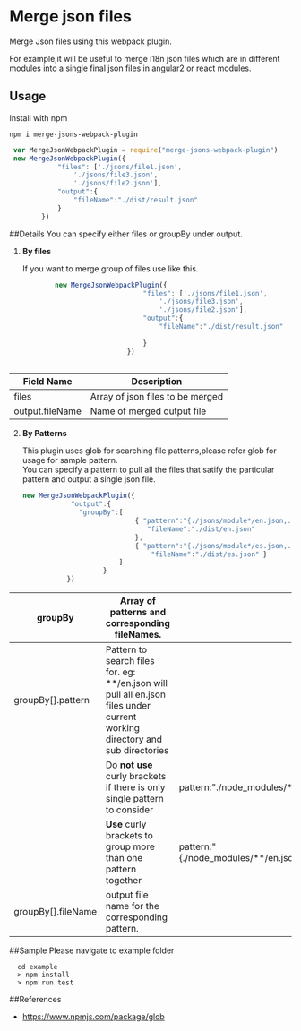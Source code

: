 # Merge json files

Merge Json files using this webpack plugin.

For example,it will be useful to
merge i18n json files which are in different modules into a single
final json files in angular2 or react modules.

 

 
## Usage

Install with npm

```
npm i merge-jsons-webpack-plugin
```

```javascript
 var MergeJsonWebpackPlugin = require("merge-jsons-webpack-plugin")
 new MergeJsonWebpackPlugin({
            "files": ['./jsons/file1.json',
                './jsons/file3.json',
                './jsons/file2.json'],
            "output":{
                "fileName":"./dist/result.json"
            }
        })
```

##Details
  You can specify either files or  groupBy under output.
  
  1. **By files**
  
       If you want to merge group of files use like this.
      
       ````javascript
               new MergeJsonWebpackPlugin({
                                     "files": ['./jsons/file1.json',
                                         './jsons/file3.json',
                                         './jsons/file2.json'],
                                     "output":{
                                         "fileName":"./dist/result.json"
                         
                                     }
                                 })
                            
       ````
       
       
| Field Name      	| Description                      	|
|-----------------	|----------------------------------	|
| files           	| Array of json files to be merged 	|
| output.fileName 	| Name of merged output file       	|
        
        
      
  2. **By Patterns** 
       
       This plugin uses glob for searching file patterns,please refer glob for usage for sample pattern.               
                  You can specify a pattern to pull all the files that satify the particular pattern and output a single json file.
                  
       ````javascript
       new MergeJsonWebpackPlugin({
                   "output":{
                     "groupBy":[
                                   { "pattern":"{./jsons/module*/en.json,./jsons/file1.json}", 
                                      "fileName":"./dist/en.json" 
                                   },
                                   { "pattern":"{./jsons/module*/es.json,./jsons/file2.json}", 
                                       "fileName":"./dist/es.json" }
                               ]        
                           }
                  })  
     ````
   
   
| groupBy            | Array of patterns and corresponding fileNames.                                                                              |                                                                 |
|--------------------|-----------------------------------------------------------------------------------------------------------------------------|-----------------------------------------------------------------|
| groupBy[].pattern  | Pattern to search files for. eg: **/en.json will pull all en.json files under current working directory and sub directories |                                                                 |
|                    | Do **not use** curly brackets if there is only single pattern to consider                                                   | pattern:"./node_modules/**/en.json"                             |
|                    | **Use** curly brackets to group more than one pattern together                                                              | pattern:"{./node_modules/**/en.json,./src/assets/i18n/en.json}" |
| groupBy[].fileName | output file name for the corresponding pattern.                                                                             |                                                                 |

      
##Sample
  Please navigate to example folder
 
 ```
   cd example
   > npm install
   > npm run test

```

##References

 - https://www.npmjs.com/package/glob
